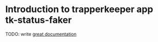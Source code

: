 # Introduction to trapperkeeper app tk-status-faker

TODO: write [great documentation](http://jacobian.org/writing/great-documentation/what-to-write/)
